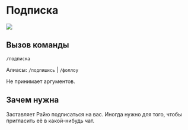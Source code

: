 # Подписка

![](https://img.shields.io/badge/тип_команды-полезная-lightblue?style=for-the-badge)

## Вызов команды

`/подписка`

Алиасы: `/подпишись` | `/фоллоу`

Не принимает аргументов. 

## Зачем нужна

Заставляет Райю подписаться на вас. Иногда нужно для того, чтобы пригласить её в какой-нибудь чат.
